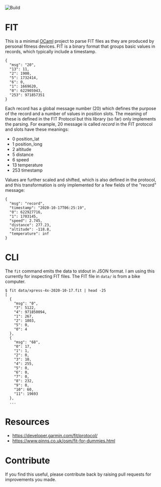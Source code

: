 

![Build](https://github.com/lindig/fit/workflows/CI/badge.svg)

# FIT

This is a minimal [OCaml] project to parse FIT files as they are
produced by personal fitness devices. FIT is a binary format that groups
basic values in records, which typically include a timestamp.

    {
      "msg": "20",
      "13": 11,
      "2": 1900,
      "5": 1732414,
      "6": 0,
      "1": 1669620,
      "0": 622905943,
      "253": 971857351
    }

Each record has a global message number (20) which defines the purpose
of the record and a number of values in position slots. The meaning of
these is defined in the FIT Protocol but this library (so far) only
implements the parsing. For example, 20 message is called _record_ in
the FIT protocol and slots have these meanings:

* 0 position\_lat
* 1 position\_long
* 2 altitude
* 5 distance
* 6 speed
* 13 temperature
* 253 timestamp

Values are further scaled and shifted, which is also defined in the
protocol, and this transformation is only implemented for a few fields
of the "record" message:

    {
      "msg": "record",
      "timestamp": "2020-10-17T06:25:19",
      "0": 622927716,
      "1": 1703145,
      "speed": 2.745,
      "distance": 277.23,
      "altitude": -118.8,
      "temperature": inf
    }

# CLI

The `fit` command emits the data to stdout in JSON format. I am using
this currently for inspecting FIT files. The FIT file in `data/` is from
a bike computer.

    $ fit data/xpress-4x-2020-10-17.fit | head -25
    [
      {
        "msg": "0",
        "3": 5122,
        "4": 971850094,
        "1": 267,
        "2": 1803,
        "5": 0,
        "0": 4
      },
      {
        "msg": "68",
        "0": 17,
        "1": 1,
        "2": 0,
        "3": 10,
        "4": 255,
        "5": 0,
        "6": 0,
        "7": 0,
        "8": 232,
        "9": 0,
        "10": 60,
        "11": 19693
      },
      ...

# Resources

* https://developer.garmin.com/fit/protocol/
* https://www.pinns.co.uk/osm/fit-for-dummies.html
# Contribute

If you find this useful, please contribute back by raising pull
requests for improvements you made.

[OCaml]:  https://www.ocaml.org/
